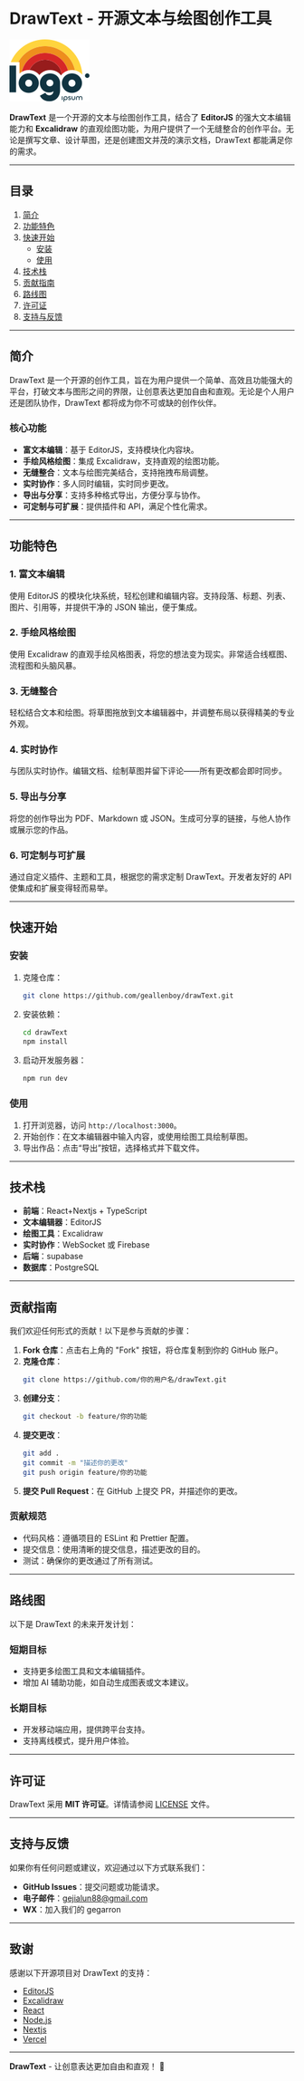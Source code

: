 # DrawText - 开源文本与绘图创作工具

![DrawText Logo](./public/logo.svg) <!-- 替换为实际的 Logo 链接 -->

**DrawText** 是一个开源的文本与绘图创作工具，结合了 **EditorJS** 的强大文本编辑能力和 **Excalidraw** 的直观绘图功能，为用户提供了一个无缝整合的创作平台。无论是撰写文章、设计草图，还是创建图文并茂的演示文档，DrawText 都能满足你的需求。

---

## 目录

1. [简介](#简介)
2. [功能特色](#功能特色)
3. [快速开始](#快速开始)
   - [安装](#安装)
   - [使用](#使用)
4. [技术栈](#技术栈)
5. [贡献指南](#贡献指南)
6. [路线图](#路线图)
7. [许可证](#许可证)
8. [支持与反馈](#支持与反馈)

---

## 简介

DrawText 是一个开源的创作工具，旨在为用户提供一个简单、高效且功能强大的平台，打破文本与图形之间的界限，让创意表达更加自由和直观。无论是个人用户还是团队协作，DrawText 都将成为你不可或缺的创作伙伴。

### 核心功能

- **富文本编辑**：基于 EditorJS，支持模块化内容块。
- **手绘风格绘图**：集成 Excalidraw，支持直观的绘图功能。
- **无缝整合**：文本与绘图完美结合，支持拖拽布局调整。
- **实时协作**：多人同时编辑，实时同步更改。
- **导出与分享**：支持多种格式导出，方便分享与协作。
- **可定制与可扩展**：提供插件和 API，满足个性化需求。

---

## 功能特色

### 1. 富文本编辑

使用 EditorJS 的模块化块系统，轻松创建和编辑内容。支持段落、标题、列表、图片、引用等，并提供干净的 JSON 输出，便于集成。

### 2. 手绘风格绘图

使用 Excalidraw 的直观手绘风格图表，将您的想法变为现实。非常适合线框图、流程图和头脑风暴。

### 3. 无缝整合

轻松结合文本和绘图。将草图拖放到文本编辑器中，并调整布局以获得精美的专业外观。

### 4. 实时协作

与团队实时协作。编辑文档、绘制草图并留下评论——所有更改都会即时同步。

### 5. 导出与分享

将您的创作导出为 PDF、Markdown 或 JSON。生成可分享的链接，与他人协作或展示您的作品。

### 6. 可定制与可扩展

通过自定义插件、主题和工具，根据您的需求定制 DrawText。开发者友好的 API 使集成和扩展变得轻而易举。

---

## 快速开始

### 安装

1. 克隆仓库：
   ```bash
   git clone https://github.com/geallenboy/drawText.git
   ```
2. 安装依赖：
   ```bash
   cd drawText
   npm install
   ```
3. 启动开发服务器：
   ```bash
   npm run dev
   ```

### 使用

1. 打开浏览器，访问 `http://localhost:3000`。
2. 开始创作：在文本编辑器中输入内容，或使用绘图工具绘制草图。
3. 导出作品：点击“导出”按钮，选择格式并下载文件。

---

## 技术栈

- **前端**：React+Nextjs + TypeScript
- **文本编辑器**：EditorJS
- **绘图工具**：Excalidraw
- **实时协作**：WebSocket 或 Firebase
- **后端**：supabase
- **数据库**：PostgreSQL

---

## 贡献指南

我们欢迎任何形式的贡献！以下是参与贡献的步骤：

1. **Fork 仓库**：点击右上角的 "Fork" 按钮，将仓库复制到你的 GitHub 账户。
2. **克隆仓库**：
   ```bash
   git clone https://github.com/你的用户名/drawText.git
   ```
3. **创建分支**：
   ```bash
   git checkout -b feature/你的功能
   ```
4. **提交更改**：
   ```bash
   git add .
   git commit -m "描述你的更改"
   git push origin feature/你的功能
   ```
5. **提交 Pull Request**：在 GitHub 上提交 PR，并描述你的更改。

### 贡献规范

- 代码风格：遵循项目的 ESLint 和 Prettier 配置。
- 提交信息：使用清晰的提交信息，描述更改的目的。
- 测试：确保你的更改通过了所有测试。

---

## 路线图

以下是 DrawText 的未来开发计划：

### 短期目标

- 支持更多绘图工具和文本编辑插件。
- 增加 AI 辅助功能，如自动生成图表或文本建议。

### 长期目标

- 开发移动端应用，提供跨平台支持。
- 支持离线模式，提升用户体验。

---

## 许可证

DrawText 采用 **MIT 许可证**。详情请参阅 [LICENSE](https://github.com/geallenboy/drawText/LICENSE) 文件。

---

## 支持与反馈

如果你有任何问题或建议，欢迎通过以下方式联系我们：

- **GitHub Issues**：提交问题或功能请求。
- **电子邮件**：gejialun88@gmail.com
- **WX**：加入我们的 gegarron

---

## 致谢

感谢以下开源项目对 DrawText 的支持：

- [EditorJS](https://editorjs.io/)
- [Excalidraw](https://excalidraw.com/)
- [React](https://reactjs.org/)
- [Node.js](https://nodejs.org/)
- [Nextjs](https://nextjs.org/)
- [Vercel](https://vercel.com/)

---

**DrawText** - 让创意表达更加自由和直观！ 🚀
